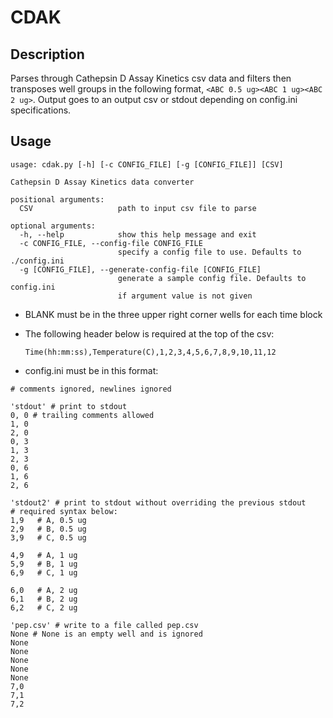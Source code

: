 # CDAK

## Description

Parses through Cathepsin D Assay Kinetics csv data and filters then transposes well groups in the following format, `<ABC 0.5 ug><ABC 1 ug><ABC 2 ug>`. Output goes to an output csv or stdout depending on config.ini specifications.

## Usage

```
usage: cdak.py [-h] [-c CONFIG_FILE] [-g [CONFIG_FILE]] [CSV]

Cathepsin D Assay Kinetics data converter

positional arguments:
  CSV                   path to input csv file to parse

optional arguments:
  -h, --help            show this help message and exit
  -c CONFIG_FILE, --config-file CONFIG_FILE
                        specify a config file to use. Defaults to ./config.ini
  -g [CONFIG_FILE], --generate-config-file [CONFIG_FILE]
                        generate a sample config file. Defaults to config.ini
                        if argument value is not given

```

- BLANK must be in the three upper right corner wells for each time block

- The following header below is required at the top of the csv:

   `Time(hh:mm:ss),Temperature(C),1,2,3,4,5,6,7,8,9,10,11,12`

- config.ini must be in this format:

```
# comments ignored, newlines ignored

'stdout' # print to stdout
0, 0 # trailing comments allowed
1, 0
2, 0
0, 3
1, 3
2, 3
0, 6
1, 6
2, 6

'stdout2' # print to stdout without overriding the previous stdout
# required syntax below:
1,9   # A, 0.5 ug
2,9   # B, 0.5 ug
3,9   # C, 0.5 ug

4,9   # A, 1 ug
5,9   # B, 1 ug
6,9   # C, 1 ug

6,0   # A, 2 ug
6,1   # B, 2 ug
6,2   # C, 2 ug

'pep.csv' # write to a file called pep.csv
None # None is an empty well and is ignored
None
None
None
None
None
7,0
7,1
7,2
```